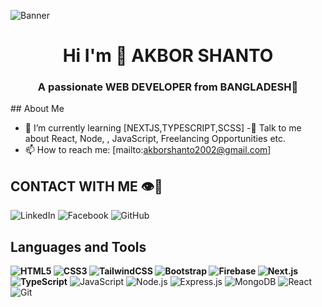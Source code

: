 
![Banner](https://img.freepik.com/free-vector/coding_53876-25854.jpg?t=st=1719551462~exp=1719555062~hmac=2d04b17635cb139df51139336948ccfd862f5848ce0e266fadcb106ba3f5096d&w=996)

<h1 align="center" > Hi  I'm  👋 AKBOR SHANTO</h1>
<h3 align="center">A passionate WEB DEVELOPER from BANGLADESH👋</h3>
## About Me

- 🌱 I’m currently learning [NEXTJS,TYPESCRIPT,SCSS]
-💬 Talk to me about React, Node, , JavaScript, Freelancing Opportunities etc.
- 📫 How to reach me: [mailto:akborshanto2002@gmail.com]

## CONTACT WITH ME 👁🦾

![LinkedIn](https://img.shields.io/badge/LinkedIn-%230077B5.svg?&style=flat-square&logo=linkedin&logoColor=white) [](https://www.linkedin.com/in/akborshanto/)
![Facebook](https://img.shields.io/badge/Facebook-%231877F2.svg?&style=flat-square&logo=facebook&logoColor=white) [](https://web.facebook.com/akbor.shanto.1/)
![GitHub](https://img.shields.io/badge/GitHub-%23121011.svg?&style=flat-square&logo=github&logoColor=white) [](https://github.com/akborshanto)
## Languages and Tools
**![HTML5](https://img.shields.io/badge/HTML5-%23E34F26.svg?&style=flat-square&logo=html5&logoColor=white)
![CSS3](https://img.shields.io/badge/CSS3-%231572B6.svg?&style=flat-square&logo=css3&logoColor=white)
![TailwindCSS](https://img.shields.io/badge/Tailwind_CSS-%2338B2AC.svg?&style=flat-square&logo=tailwind-css&logoColor=white)
![Bootstrap](https://img.shields.io/badge/Bootstrap-%23563D7C.svg?&style=flat-square&logo=bootstrap&logoColor=white)
![Firebase](https://img.shields.io/badge/Firebase-%23FFCA28.svg?&style=flat-square&logo=firebase&logoColor=white)
![Next.js](https://img.shields.io/badge/Next.js-%23000000.svg?&style=flat-square&logo=next-dot-js&logoColor=white)
![TypeScript](https://img.shields.io/badge/TypeScript-%23007ACC.svg?&style=flat-square&logo=typescript&logoColor=white)**
![JavaScript](https://img.shields.io/badge/JavaScript-%23F7DF1E.svg?&style=flat-square&logo=javascript&logoColor=black)
![Node.js](https://img.shields.io/badge/Node.js-%23339933.svg?&style=flat-square&logo=node.js&logoColor=white)
![Express.js](https://img.shields.io/badge/Express.js-%23000000.svg?&style=flat-square&logo=express&logoColor=white)
![MongoDB](https://img.shields.io/badge/MongoDB-%2347A248.svg?&style=flat-square&logo=mongodb&logoColor=white)
![React](https://img.shields.io/badge/React-%2361DAFB.svg?&style=flat-square&logo=react&logoColor=black)
![Git](https://img.shields.io/badge/Git-%23F05032.svg?&style=flat-square&logo=git&logoColor=white)
